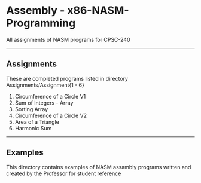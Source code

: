 # Assembly - x86-NASM-Programming

All assignments of NASM programs for CPSC-240

----------------------------------------------------------------------------------------
## Assignments

These are completed programs listed in directory Assignments/Assignment{1 - 6} 
  1. Circumference of a Circle V1
  2. Sum of Integers - Array
  3. Sorting Array
  4. Circumference of a Circle V2
  5. Area of a Triangle
  6. Harmonic Sum

---------------------------------------------------------------------------------------
## Examples

This directory contains examples of NASM assambly programs written and created by the 
Professor for student reference
